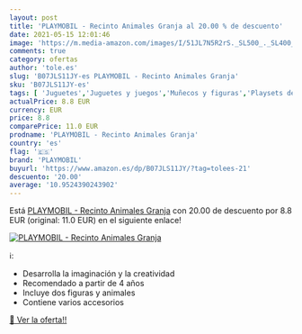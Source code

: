```yaml
---
layout: post
title: 'PLAYMOBIL - Recinto Animales Granja al 20.00 % de descuento'
date: 2021-05-15 12:01:46
image: 'https://m.media-amazon.com/images/I/51JL7N5R2rS._SL500_._SL400_.jpg'
comments: true
category: ofertas
author: 'tole.es'
slug: 'B07JLS11JY-es PLAYMOBIL - Recinto Animales Granja'
sku: 'B07JLS11JY-es'
tags: [ 'Juguetes','Juguetes y juegos','Muñecos y figuras','Playsets de figuras de juguete para niños','playmobil', ]
actualPrice: 8.8 EUR
currency: EUR
price: 8.8
comparePrice: 11.0 EUR
prodname: 'PLAYMOBIL - Recinto Animales Granja'
country: 'es'
flag: '🇪🇸'
brand: 'PLAYMOBIL'
buyurl: 'https://www.amazon.es/dp/B07JLS11JY/?tag=tolees-21'
descuento: '20.00'
average: '10.9524390243902'
---
```


Está [PLAYMOBIL - Recinto Animales Granja](https://www.amazon.es/dp/B07JLS11JY/?tag=tolees-21) con 20.00 de descuento por 8.8 EUR (original: 11.0 EUR) en el siguiente enlace!

[![PLAYMOBIL - Recinto Animales Granja](https://m.media-amazon.com/images/I/51JL7N5R2rS._SL500_._SL400_.jpg)](https://www.amazon.es/dp/B07JLS11JY/?tag=tolees-21)

ℹ️:

- Desarrolla la imaginación y la creatividad
- Recomendado a partir de 4 años
- Incluye dos figuras y animales
- Contiene varios accesorios

[🛒 Ver la oferta!!](https://www.amazon.es/dp/B07JLS11JY/?tag=tolees-21)

